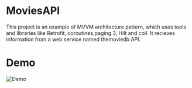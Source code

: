 # MoviesAPI
This project is an example of MVVM architecture pattern, which uses tools and libraries like Retrofit, coroutines,paging 3, Hilt and coil. It recieves information from a  web service named themoviedb API.

# Demo
![Demo](https://thumbs.gfycat.com/SecretChiefKingsnake-size_restricted.gif)
